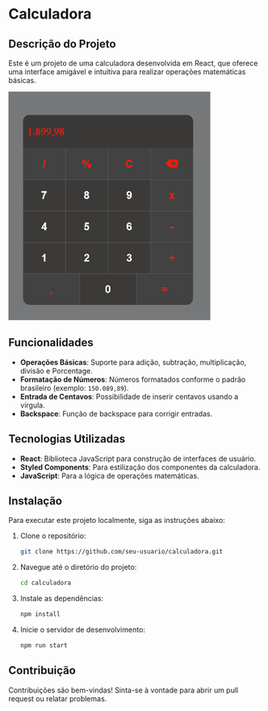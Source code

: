 # Calculadora

## Descrição do Projeto

Este é um projeto de uma calculadora desenvolvida em React, que oferece uma interface amigável e intuitiva para realizar operações matemáticas básicas. 

![Calculadora](images/calculadora.png)

## Funcionalidades

- **Operações Básicas**: Suporte para adição, subtração, multiplicação, divisão e Porcentage.
- **Formatação de Números**: Números formatados conforme o padrão brasileiro (exemplo: `150.089,89`).
- **Entrada de Centavos**: Possibilidade de inserir centavos usando a vírgula.
- **Backspace**: Função de backspace para corrigir entradas.

## Tecnologias Utilizadas

- **React**: Biblioteca JavaScript para construção de interfaces de usuário.
- **Styled Components**: Para estilização dos componentes da calculadora.
- **JavaScript**: Para a lógica de operações matemáticas.

## Instalação

Para executar este projeto localmente, siga as instruções abaixo:

1. Clone o repositório:
   ```bash
   git clone https://github.com/seu-usuario/calculadora.git
   ```
2. Navegue até o diretório do projeto:
   ```bash
   cd calculadora
   ```
3. Instale as dependências:
   ```bash
   npm install
   ```
4. Inicie o servidor de desenvolvimento:
   ```bash
   npm run start
   ```
## Contribuição
Contribuições são bem-vindas! Sinta-se à vontade para abrir um pull request ou relatar problemas.